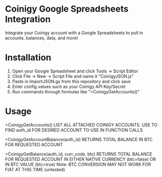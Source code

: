 # Coinigy Google Spreadsheets Integration

Integrate your Coinigy account with a Google Spreadsheets to pull in accounts, balances, data, and more!

# Installation

1. Open your Google Spreadsheet and click Tools -> Script Editor
2. Click File -> New -> Script File and name it "CoinigyJSON.js"
3. Paste in ImportJSON.gs from this repository and click save
4. Enter config values such as your Coinigy API Key/Secret
5. Run commands through formulas like "=CoinigyGetAccounts()"


# Usage

=CoinigyGetAccounts()
LIST ALL ATTACHED COINIGY ACCOUNTS.  USE TO FIND auth_id FOR DESIRED ACCOUNT TO USE IN FUNCTION CALLS

=CoinigyGetAccountBalance(auth_id)
RETURNS TOTAL BALANCE IN BTC FOR REQUESTED ACCOUNT

=CoinigyGetBalance(auth_id, curr_code, btc)
RETURNS TOTAL BALANCE FOR REQUESTED ACCOUNT IN EITHER NATIVE CURRENCY (btc=false) OR IN BTC VALUE (btc=true) 
Note: BTC CONVERSION MAY NOT WORK FOR FIAT AT THIS TIME (untested)
